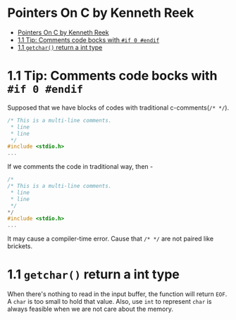 # Pointers On C by Kenneth Reek 

- [Pointers On C by Kenneth Reek](#pointers-on-c-by-kenneth-reek)
- [1.1 Tip: Comments code bocks with `#if 0 #endif`](#11-tip-comments-code-bocks-with-if-0-endif)
- [1.1 `getchar()` return a int type](#11-getchar-return-a-int-type)

# 1.1 Tip: Comments code bocks with `#if 0 #endif`

Supposed that we have blocks of codes with traditional c-comments(`/* */`).

```c
/* This is a multi-line comments.
 * line 
 * line
 */
#include <stdio.h>
...
```

If we comments the code in traditional way, then - 

```c
/*
/* This is a multi-line comments.
 * line 
 * line
 */
*/
#include <stdio.h>
...
```
It may cause a compiler-time error. Cause that `/* */` are not paired like brickets.

# 1.1 `getchar()` return a int type

When there's nothing to read in the input buffer, the function will return `EOF`. A `char` is too small to hold that value. Also, use `int` to represent `char` is always feasible when we are not care about the memory.